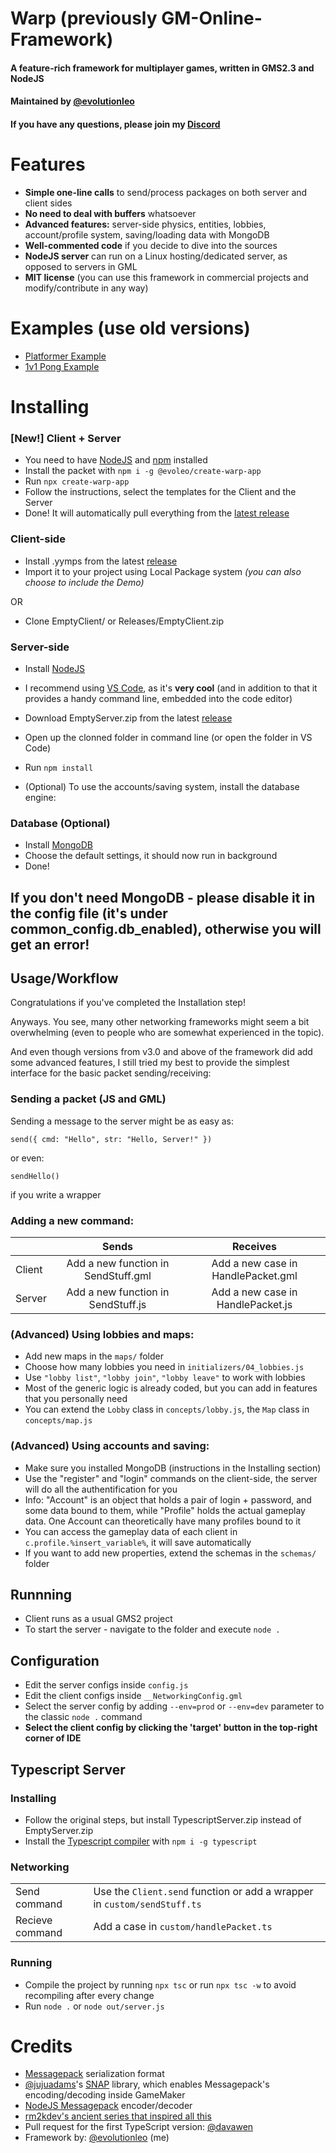 # Warp (previously GM-Online-Framework)
#### A feature-rich framework for multiplayer games, written in GMS2.3 and NodeJS
#### Maintained by [@evolutionleo](https://github.com/evolutionleo)
#### If you have any questions, please join my [Discord](https://discord.gg/WRsgumM2T6)


# Features
- **Simple one-line calls** to send/process packages on both server and client sides
- **No need to deal with buffers** whatsoever
- **Advanced features:** server-side physics, entities, lobbies, account/profile system, saving/loading data with MongoDB
- **Well-commented code** if you decide to dive into the sources
- **NodeJS server** can run on a Linux hosting/dedicated server, as opposed to servers in GML
- **MIT license** (you can use this framework in commercial projects and modify/contribute in any way)

# Examples (use old versions)
- [Platformer Example](https://github.com/evolutionleo/StreamGame)
- [1v1 Pong Example](https://github.com/evolutionleo/GMOF-pong-example)

# Installing
### \[New!\] Client + Server
- You need to have [NodeJS](https://nodejs.org/en/) and [npm](https://npmjs.org) installed
- Install the packet with `npm i -g @evoleo/create-warp-app`
- Run `npx create-warp-app`
- Follow the instructions, select the templates for the Client and the Server
- Done! It will automatically pull everything from the [latest release](https://github.com/evolutionleo/Warp/releases/latest)


### Client-side
- Install .yymps from the latest [release](https://github.com/evolutionleo/Warp/releases/latest)
- Import it to your project using Local Package system *(you can also choose to include the Demo)*

 OR
- Clone EmptyClient/ or Releases/EmptyClient.zip
### Server-side
- Install [NodeJS](https://nodejs.org/en/)
- I recommend using [VS Code](https://code.visualstudio.com/), as it's **very cool** (and in addition to that it provides a handy command line, embedded into the code editor)
- Download EmptyServer.zip from the latest [release](https://github.com/evolutionleo/Warp/releases)
- Open up the clonned folder in command line (or open the folder in VS Code)
- Run `npm install`

- (Optional) To use the accounts/saving system, install the database engine:

### Database \(Optional\)
- Install [MongoDB](https://www.mongodb.com/try/download/community)
- Choose the default settings, it should now run in background
- Done!

## If you don't need MongoDB - please disable it in the config file (it's under common_config.db_enabled), otherwise you will get an error!


## Usage/Workflow
Congratulations if you've completed the Installation step!

Anyways. You see, many other networking frameworks might seem a bit overwhelming (even to people who are somewhat experienced in the topic).

And even though versions from v3.0 and above of the framework did add some advanced features, I still tried my best to provide the simplest interface for the basic packet sending/receiving:
### Sending a packet (JS and GML)
Sending a message to the server might be as easy as:
```gml
send({ cmd: "Hello", str: "Hello, Server!" })
```
or even:
```gml
sendHello()
```
if you write a wrapper

### Adding a new command:

|        | Sends | Receives |
|--------|:-------:|:----------:|
| Client | Add a new function in SendStuff.gml| Add a new case in HandlePacket.gml |
| Server | Add a new function in SendStuff.js | Add a new case in HandlePacket.js |

### (Advanced) Using lobbies and maps:
- Add new maps in the `maps/` folder
- Choose how many lobbies you need in `initializers/04_lobbies.js`
- Use `"lobby list"`, `"lobby join"`, `"lobby leave"` to work with lobbies
- Most of the generic logic is already coded, but you can add in features that you personally need
- You can extend the `Lobby` class in `concepts/lobby.js`, the `Map` class in `concepts/map.js`

### (Advanced) Using accounts and saving:
- Make sure you installed MongoDB (instructions in the Installing section)
- Use the "register" and "login" commands on the client-side, the server will do all the authentification for you
- Info: "Account" is an object that holds a pair of login + password, and some data bound to them, while "Profile" holds the actual gameplay data. One Account can theoretically have many profiles bound to it
- You can access the gameplay data of each client in `c.profile.%insert_variable%`, it will save automatically
- If you want to add new properties, extend the schemas in the `schemas/` folder

## Runnning
- Client runs as a usual GMS2 project
- To start the server - navigate to the folder and execute `node .` 

## Configuration
- Edit the server configs inside `config.js`
- Edit the client configs inside `__NetworkingConfig.gml`
- Select the server config by adding `--env=prod` or `--env=dev` parameter to the classic `node .` command
- **Select the client config by clicking the 'target' button in the top-right corner of IDE**

## Typescript Server
### Installing
- Follow the original steps, but install TypescriptServer.zip instead of EmptyServer.zip
- Install the [Typescript compiler](https://www.typescriptlang.org/) with `npm i -g typescript`

### Networking

| | |
--------|------------
| Send command | Use the `Client.send` function or add a wrapper in `custom/sendStuff.ts` |
| Recieve command | Add a case in `custom/handlePacket.ts` |

### Running
- Compile the project by running `npx tsc` or run `npx tsc -w` to avoid recompiling after every change
- Run `node .` or `node out/server.js`


# Credits
- [Messagepack](https://msgpack.org/) serialization format 
- [@jujuadams](https://github.com/jujuadams)'s [SNAP](https://github.com/jujuadams/snap) library, which enables Messagepack's encoding/decoding inside GameMaker
- [NodeJS Messagepack](https://github.com/msgpack/msgpack) encoder/decoder
- [rm2kdev's ancient series that inspired all this](https://www.youtube.com/watch?v=EyNVeTzhC1w&list=PLLUWsMtogf9jQGzn3nAjAw2_aq3PM08pC)
- Pull request for the first TypeScript version: [@davawen](https://github.com/davawen)
- Framework by: [@evolutionleo](https://github.com/evolutionleo) (me)
